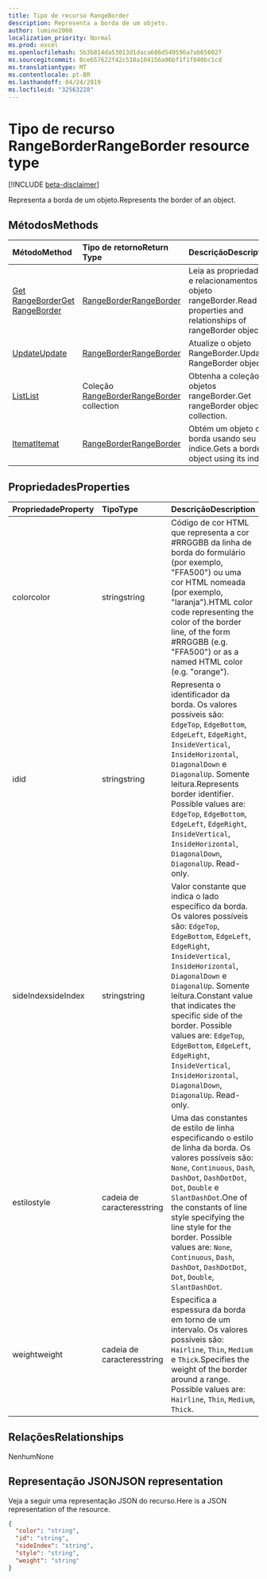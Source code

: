 ```yaml
---
title: Tipo de recurso RangeBorder
description: Representa a borda de um objeto.
author: lumine2008
localization_priority: Normal
ms.prod: excel
ms.openlocfilehash: 5b3b814da53013d1daca686d549596a7ab656027
ms.sourcegitcommit: 0ce657622f42c510a104156a96bf1f1f040bc1cd
ms.translationtype: MT
ms.contentlocale: pt-BR
ms.lasthandoff: 04/24/2019
ms.locfileid: "32563228"
---
```

# <a name="rangeborder-resource-type"></a><span data-ttu-id="710e0-103">Tipo de recurso RangeBorder</span><span class="sxs-lookup"><span data-stu-id="710e0-103">RangeBorder resource type</span></span>

[!INCLUDE [beta-disclaimer](../../includes/beta-disclaimer.md)]

<span data-ttu-id="710e0-104">Representa a borda de um objeto.</span><span class="sxs-lookup"><span data-stu-id="710e0-104">Represents the border of an object.</span></span>


## <a name="methods"></a><span data-ttu-id="710e0-105">Métodos</span><span class="sxs-lookup"><span data-stu-id="710e0-105">Methods</span></span>

| <span data-ttu-id="710e0-106">Método</span><span class="sxs-lookup"><span data-stu-id="710e0-106">Method</span></span>           | <span data-ttu-id="710e0-107">Tipo de retorno</span><span class="sxs-lookup"><span data-stu-id="710e0-107">Return Type</span></span>    |<span data-ttu-id="710e0-108">Descrição</span><span class="sxs-lookup"><span data-stu-id="710e0-108">Description</span></span>|
|:---------------|:--------|:----------|
|[<span data-ttu-id="710e0-109">Get RangeBorder</span><span class="sxs-lookup"><span data-stu-id="710e0-109">Get RangeBorder</span></span>](../api/rangeborder-get.md) | [<span data-ttu-id="710e0-110">RangeBorder</span><span class="sxs-lookup"><span data-stu-id="710e0-110">RangeBorder</span></span>](rangeborder.md) |<span data-ttu-id="710e0-111">Leia as propriedades e relacionamentos do objeto rangeBorder.</span><span class="sxs-lookup"><span data-stu-id="710e0-111">Read properties and relationships of rangeBorder object.</span></span>|
|[<span data-ttu-id="710e0-112">Update</span><span class="sxs-lookup"><span data-stu-id="710e0-112">Update</span></span>](../api/rangeborder-update.md) | [<span data-ttu-id="710e0-113">RangeBorder</span><span class="sxs-lookup"><span data-stu-id="710e0-113">RangeBorder</span></span>](rangeborder.md) |<span data-ttu-id="710e0-114">Atualize o objeto RangeBorder.</span><span class="sxs-lookup"><span data-stu-id="710e0-114">Update RangeBorder object.</span></span> |
|[<span data-ttu-id="710e0-115">List</span><span class="sxs-lookup"><span data-stu-id="710e0-115">List</span></span>](../api/rangeborder-list.md) | <span data-ttu-id="710e0-116">Coleção [RangeBorder](rangeborder.md)</span><span class="sxs-lookup"><span data-stu-id="710e0-116">[RangeBorder](rangeborder.md) collection</span></span> |<span data-ttu-id="710e0-117">Obtenha a coleção de objetos rangeBorder.</span><span class="sxs-lookup"><span data-stu-id="710e0-117">Get rangeBorder object collection.</span></span> |
|[<span data-ttu-id="710e0-118">Itemat</span><span class="sxs-lookup"><span data-stu-id="710e0-118">Itemat</span></span>](../api/rangebordercollection-itemat.md)|[<span data-ttu-id="710e0-119">RangeBorder</span><span class="sxs-lookup"><span data-stu-id="710e0-119">RangeBorder</span></span>](rangeborder.md)|<span data-ttu-id="710e0-120">Obtém um objeto de borda usando seu índice.</span><span class="sxs-lookup"><span data-stu-id="710e0-120">Gets a border object using its index</span></span>|

## <a name="properties"></a><span data-ttu-id="710e0-121">Propriedades</span><span class="sxs-lookup"><span data-stu-id="710e0-121">Properties</span></span>
| <span data-ttu-id="710e0-122">Propriedade</span><span class="sxs-lookup"><span data-stu-id="710e0-122">Property</span></span>     | <span data-ttu-id="710e0-123">Tipo</span><span class="sxs-lookup"><span data-stu-id="710e0-123">Type</span></span>   |<span data-ttu-id="710e0-124">Descrição</span><span class="sxs-lookup"><span data-stu-id="710e0-124">Description</span></span>|
|:---------------|:--------|:----------|
|<span data-ttu-id="710e0-125">color</span><span class="sxs-lookup"><span data-stu-id="710e0-125">color</span></span>|<span data-ttu-id="710e0-126">string</span><span class="sxs-lookup"><span data-stu-id="710e0-126">string</span></span>|<span data-ttu-id="710e0-127">Código de cor HTML que representa a cor #RRGGBB da linha de borda do formulário (por exemplo, "FFA500") ou uma cor HTML nomeada (por exemplo, "laranja").</span><span class="sxs-lookup"><span data-stu-id="710e0-127">HTML color code representing the color of the border line, of the form #RRGGBB (e.g. "FFA500") or as a named HTML color (e.g. "orange").</span></span>|
|<span data-ttu-id="710e0-128">id</span><span class="sxs-lookup"><span data-stu-id="710e0-128">id</span></span>|<span data-ttu-id="710e0-129">string</span><span class="sxs-lookup"><span data-stu-id="710e0-129">string</span></span>|<span data-ttu-id="710e0-p101">Representa o identificador da borda. Os valores possíveis são: `EdgeTop`, `EdgeBottom`, `EdgeLeft`, `EdgeRight`, `InsideVertical`, `InsideHorizontal`, `DiagonalDown` e `DiagonalUp`. Somente leitura.</span><span class="sxs-lookup"><span data-stu-id="710e0-p101">Represents border identifier. Possible values are: `EdgeTop`, `EdgeBottom`, `EdgeLeft`, `EdgeRight`, `InsideVertical`, `InsideHorizontal`, `DiagonalDown`, `DiagonalUp`. Read-only.</span></span>|
|<span data-ttu-id="710e0-133">sideIndex</span><span class="sxs-lookup"><span data-stu-id="710e0-133">sideIndex</span></span>|<span data-ttu-id="710e0-134">string</span><span class="sxs-lookup"><span data-stu-id="710e0-134">string</span></span>|<span data-ttu-id="710e0-p102">Valor constante que indica o lado específico da borda. Os valores possíveis são: `EdgeTop`, `EdgeBottom`, `EdgeLeft`, `EdgeRight`, `InsideVertical`, `InsideHorizontal`, `DiagonalDown` e `DiagonalUp`. Somente leitura.</span><span class="sxs-lookup"><span data-stu-id="710e0-p102">Constant value that indicates the specific side of the border. Possible values are: `EdgeTop`, `EdgeBottom`, `EdgeLeft`, `EdgeRight`, `InsideVertical`, `InsideHorizontal`, `DiagonalDown`, `DiagonalUp`. Read-only.</span></span>|
|<span data-ttu-id="710e0-138">estilo</span><span class="sxs-lookup"><span data-stu-id="710e0-138">style</span></span>|<span data-ttu-id="710e0-139">cadeia de caracteres</span><span class="sxs-lookup"><span data-stu-id="710e0-139">string</span></span>|<span data-ttu-id="710e0-p103">Uma das constantes de estilo de linha especificando o estilo de linha da borda. Os valores possíveis são: `None`, `Continuous`, `Dash`, `DashDot`, `DashDotDot`, `Dot`, `Double` e `SlantDashDot`.</span><span class="sxs-lookup"><span data-stu-id="710e0-p103">One of the constants of line style specifying the line style for the border. Possible values are: `None`, `Continuous`, `Dash`, `DashDot`, `DashDotDot`, `Dot`, `Double`, `SlantDashDot`.</span></span>|
|<span data-ttu-id="710e0-142">weight</span><span class="sxs-lookup"><span data-stu-id="710e0-142">weight</span></span>|<span data-ttu-id="710e0-143">cadeia de caracteres</span><span class="sxs-lookup"><span data-stu-id="710e0-143">string</span></span>|<span data-ttu-id="710e0-p104">Especifica a espessura da borda em torno de um intervalo. Os valores possíveis são: `Hairline`, `Thin`, `Medium` e `Thick`.</span><span class="sxs-lookup"><span data-stu-id="710e0-p104">Specifies the weight of the border around a range. Possible values are: `Hairline`, `Thin`, `Medium`, `Thick`.</span></span>|

## <a name="relationships"></a><span data-ttu-id="710e0-146">Relações</span><span class="sxs-lookup"><span data-stu-id="710e0-146">Relationships</span></span>
<span data-ttu-id="710e0-147">Nenhum</span><span class="sxs-lookup"><span data-stu-id="710e0-147">None</span></span>


## <a name="json-representation"></a><span data-ttu-id="710e0-148">Representação JSON</span><span class="sxs-lookup"><span data-stu-id="710e0-148">JSON representation</span></span>

<span data-ttu-id="710e0-149">Veja a seguir uma representação JSON do recurso.</span><span class="sxs-lookup"><span data-stu-id="710e0-149">Here is a JSON representation of the resource.</span></span>

<!-- {
  "blockType": "resource",
  "optionalProperties": [

  ],
  "@odata.type": "microsoft.graph.rangeBorder"
}-->

```json
{
  "color": "string",
  "id": "string",
  "sideIndex": "string",
  "style": "string",
  "weight": "string"
}

```

<!-- uuid: 8fcb5dbc-d5aa-4681-8e31-b001d5168d79
2015-10-25 14:57:30 UTC -->
<!--
{
  "type": "#page.annotation",
  "description": "RangeBorder resource",
  "keywords": "",
  "section": "documentation",
  "tocPath": "",
  "suppressions": [
    "Error: /api-reference/beta/resources/rangeborder.md:\r\n      Exception processing links.\r\n    System.ArgumentException: Link Definition was null. Link text: !INCLUDE [beta-disclaimer](../../includes/beta-disclaimer.md)\r\n      at ApiDoctor.Validation.DocFile.get_LinkDestinations()\r\n      at ApiDoctor.Validation.DocSet.ValidateLinks(Boolean includeWarnings, String[] relativePathForFiles, IssueLogger issues, Boolean requireFilenameCaseMatch, Boolean printOrphanedFiles)"
  ]
}
-->
